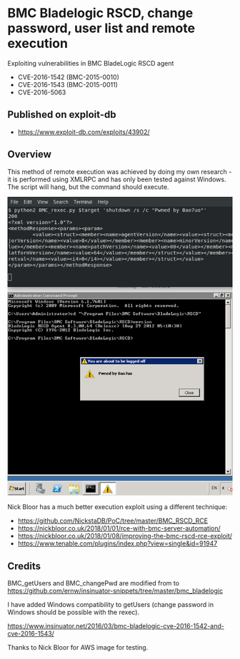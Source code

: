 # BMC Bladelogic RSCD, change password, user list and remote execution
Exploiting vulnerabilities in BMC BladeLogic RSCD agent
- CVE-2016-1542 (BMC-2015-0010)
- CVE-2016-1543 (BMC-2015-0011)
- CVE-2016-5063

## Published on exploit-db
- https://www.exploit-db.com/exploits/43902/

## Overview

This method of remote execution was achieved by doing my own research - it is performed using XMLRPC and has only been tested against Windows. The script will hang, but the command should execute.

![rexec poc](images/BMC_rexec.png)

Nick Bloor has a much better execution exploit using a different technique:
- https://github.com/NickstaDB/PoC/tree/master/BMC_RSCD_RCE
- https://nickbloor.co.uk/2018/01/01/rce-with-bmc-server-automation/
- https://nickbloor.co.uk/2018/01/08/improving-the-bmc-rscd-rce-exploit/
- https://www.tenable.com/plugins/index.php?view=single&id=91947

## Credits

BMC_getUsers and BMC_changePwd are modified from to https://github.com/ernw/insinuator-snippets/tree/master/bmc_bladelogic

I have added Windows compatibility to getUsers (change password in Windows should be possible with the rexec).

https://www.insinuator.net/2016/03/bmc-bladelogic-cve-2016-1542-and-cve-2016-1543/

Thanks to Nick Bloor for AWS image for testing.

